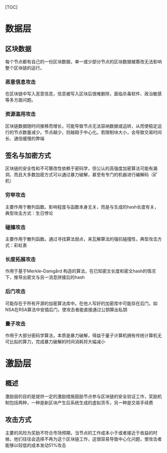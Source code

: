 [TOC]

# 数据层
## 区块数据
每个节点都有自己的一份区块数据，单一或少部分节点的区块数据被篡改无法影响整个区块链的运行。

### 恶意信息攻击
在区块链中写入恶意信息，信息被写入区块后很难删除，面临杀毒软件、政治敏感等多方面问题。

### 资源滥用攻击
区块链数据随时间推移而增长，可能导致节点无法容纳数据或运转，从而使稳定运行的节点数量减少。节点越少，则越趋于中心化。若限制块大小，会导致交易时间长、通信缓慢的弊端

## 签名与加密方式
区块链的安全性和不可篡改性依赖于密码学，但公认的高强度加密算法可能有漏洞，而且大多数加密方式可以通过暴力破解，甚至有专门的机器进行编解码（矿机）

### 穷举攻击
主要作用于散列函数。影响程度与函数本身无关，而是与生成的hash长度有关，典型攻击方式：生日悖论

### 碰撞攻击
主要作用于散列函数。通过寻找算法弱点，来瓦解算法的强抗碰撞性，典型攻击方式：彩虹表

### 长度拓展攻击
作用于基于Merkle–Damgård 构造的算法，在已知密文长度和密文hash的情况下，推导出密文与另一消息拼接后的hash

### 后门攻击
可能存在于所有开源的加密算法库中。在他人写好的加密库中可能存在后门，如NSA在RSA算法中安插后门，使攻击者能直接通过公钥算出私钥

### 量子攻击
作用于大部分密码学算法，本质是暴力破解，得益于量子计算机拥有传统计算机无可比拟的算力，完成暴力破解的时间消耗将大幅减小

# 激励层
## 概述
激励层的目的是提供一定的激励措施鼓励节点参与区块链的安全验证工作，奖励机制包括两种，一种是新区块产生后系统生成的虚拟货币，另一种是交易手续费
## 攻击方式
主要的风险为奖励不符合市场预期，当节点的工作成本小于或者接近于收益的时候，他们往往会选择不再为这个区块链工作，这很容易导致中心化问题，使攻击者能够以较低的成本发动51%攻击